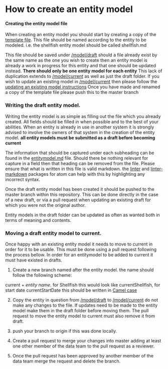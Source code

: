 # How to create an entity model


#### Creating the entity model file
When creating an entity model you should start by creating a copy of the [template file](/model/template.md). This file should be named according to the entity to be modeled. i.e. the shellfish entity model should be called shellfish.md

This file should be saved under [/model/draft](/model/draft) should a file already exist by the same name as the one you wish to create then an entity model is already a work in progress for this entity and that one should be updated instead. **There should only be one entity model for each entity** This lack of duplication extends to [/model/current](/model/current) as well as just the draft folder. If you wish to update an existing model in [/model/current](/model/current) then please follow the [updating an existing model instructions](/UpdatingAnExistingModel.md) Once you have made and renamed a copy of the template file please push this to the master branch

### Writing the draft entity model.

Writing the entity model is as simple as filling out the file which you already created. All fields should be filled in when possible and to the best of your abilities. When an entity is already in use in another system it is strongly advised to involve the owners of that system in the creation of the entity model. **all entity models must be submitted as a draft before becoming current**

The information that should be captured under each subheading can be found in the [entitymodel.md](/entitymodel.md) file. Should there be nothing relevant for capture in a field then that heading can be removed from the file. Please ensure that what is written in this file is valid markdown. the [linter](https://atom.io/packages/linter) and [linter-markdown](https://atom.io/packages/linter-markdown) packages for atom can help with this by highlighting any incorrect syntax.

Once the draft entity model has been created it should be pushed to the master branch within this repository. This can be done directly in the case of a new draft, or via a pull request when updating an existing draft for which you were not the original author.

Entity models in the draft folder can be updated as often as wanted both in terms of meaning and contents.

### Moving a draft entity model to current.
Once happy with an existing entity model it needs to move to current in order for it to be usable. This must be done using a pull request following the process bellow. In order for an entitymodel to be added to current it must have existed in drafts.
1.   Create a new branch named after the entity model. the name should follow the following scheme:

  current + *entity name*. for Shellfish this would look like currentShellfish, for start date currentStartDate this should be written in [Camel case](https://en.wikipedia.org/wiki/Camel_case)

2.  Copy the entity in question from [/model/draft](/model/draft) to [/model/current](/model/current) do not make any changes to the file. If updates need to be made to the entity model make them in the draft folder before moving them. The pull request to move the entity model to current must also remove it from draft.

3.  push your branch to origin if this was done locally.

4.  Create a pull request to merge your changes into master adding at least one other member of the data team to the pull request as a reviewer.

5.  Once the pull request has been approved by another member of the data team merge the request and delete the branch.
